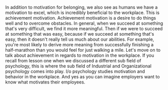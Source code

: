 In addition to motivation for belonging, we also see as humans we have a
motivation to excel, which is incredibly beneficial to the workplace. This is
achievement motivation. Achievement motivation is a desire to do things well
and to overcome obstacles. In general, when we succeed at something that's very
difficult, we find it more meaningful. Then if we were to succeed at something
that was easy, because if we succeed at something that's easy, then it doesn't
really tell us much about our abilities. For example, you're most likely to
derive more meaning from successfully finishing a half-marathon than you would
feel for just walking a mile. Let's move on to talk about achievement in
regards to motivation in the workplace. If you recall from lesson one when we
discussed a different sub field of psychology, this is where the sub field of
Industrial and Organizational psychology comes into play. I/o psychology
studies motivation and behavior in the workplace. And yes as you can imagine
employers want to know what motivates their employees.
